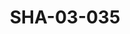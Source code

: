 ---
pid: SHA-03-035
title: SHA-03-035
language: ar
original_label: 
rights: شرحبيل احمد
location_of_original: شرحبيل احمد
photographer_or_studio: ثيرميليس ديستي
scanned_from: photograph 18 by 23.8
_date: '1962'
location: اثيوبيا، اديس ابابا
description: فرقة شرحبيل احمد مع علي نور الجليل شرحبيل احمد عبد اللطيف خضر طيوبا حسن
  سروجي
additional_notes: 
permission_display: 'yes'
on_server: 'no'
on_website: 'no'
permalink: /photopages/ar/SHA-03-035
layout: photo-page
---